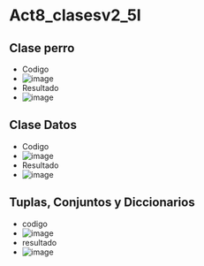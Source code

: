 # Act8_clasesv2_5I

## Clase perro
- Codigo
- ![image](https://github.com/user-attachments/assets/7f69b356-1aab-49f3-b4a6-c85652c52bb2)
- Resultado
- ![image](https://github.com/user-attachments/assets/1158e925-f13e-442b-ac7b-3015bc0f76cc)
## Clase Datos
- Codigo
- ![image](https://github.com/user-attachments/assets/afc5e3e9-9e31-4e3f-9cfe-35e885da6e62)
- Resultado
- ![image](https://github.com/user-attachments/assets/2b8f181f-ed5a-438a-8b8f-e05202165cac)
## Tuplas, Conjuntos y Diccionarios
- codigo
- ![image](https://github.com/user-attachments/assets/bb4dcb19-1642-4eb3-a413-8c54d108dd33)
- resultado
- ![image](https://github.com/user-attachments/assets/894abbb3-4f62-4ac8-9856-29db6508cb27)
